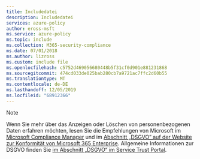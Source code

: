 ```yaml
---
title: Includedatei
description: Includedatei
services: azure-policy
author: eross-msft
ms.service: azure-policy
ms.topic: include
ms.collection: M365-security-compliance
ms.date: 07/01/2018
ms.author: lizross
ms.custom: include file
ms.openlocfilehash: c5752d469056680448b5f31cf0d901e881231868
ms.sourcegitcommit: 474cd033de025bab280cb7a9721ac7ffc2d60b55
ms.translationtype: MT
ms.contentlocale: de-DE
ms.lasthandoff: 12/05/2019
ms.locfileid: "68912366"
---
```

>[!Note]
>Wenn Sie mehr über das Anzeigen oder Löschen von personenbezogenen Daten erfahren möchten, lesen Sie die Empfehlungen von Microsoft im [Microsoft Compliance Manager](https://servicetrust.microsoft.com/ComplianceManager) und im [Abschnitt „DSGVO“ auf der Website zur Konformität von Microsoft 365 Enterprise](https://docs.microsoft.com/en-us/microsoft-365/compliance/gdpr). Allgemeine Informationen zur DSGVO finden Sie [im Abschnitt „DSGVO“ im Service Trust Portal](https://servicetrust.microsoft.com/ViewPage/GDPRGetStarted).
